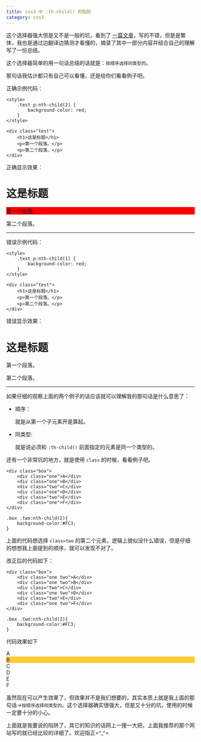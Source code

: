```yaml
---
title: css3 中 :th-child() 的陷阱
category: css3
---
```


这个选择器强大但是又不是一般的坑，看到了 [一篇文章](http://csscoke.com/2013/09/21/%E4%BD%BF%E7%94%A8css3-nth-childn-%E9%81%B8%E5%8F%96%E5%99%A8%E8%A9%B3%E8%A7%A3/)，写的不错，但是是繁体，我也是通过边翻译边猜测才看懂的，摘录了其中一部分内容并结合自己的理解写了一份总结。

这个选择器简单的用一句话总结的话就是：<code>按顺序选择同类型的</code>。

那句话我估计都只有自己可以看懂，还是给你们看看例子吧。

正确示例代码：

    <style>
        .test p:nth-child(2) {
            background-color: red;
        }
    </style>
    
    <div class="test">
        <h1>这是标题</h1>
        <p>第一个段落。</p>
        <p>第二个段落。</p>
    </div>
    
正确显示效果：

<style>
    .test p:nth-child(2) {
        background-color: red;
    }
</style>

<div class="test">
    <h1>这是标题</h1>
    <p>第一个段落。</p>
    <p>第二个段落。</p>
</div>

___

错误示例代码：

    <style>
        .test p:nth-child(1) {
            background-color: red;
        }
    </style>
    
    <div class="test">
        <h1>这是标题</h1>
        <p>第一个段落。</p>
        <p>第二个段落。</p>
    </div>

错误显示效果：

<style>
    .test-one p:nth-child(1) {
        background-color: red;
    }
</style>

<div class="test-one">
    <h1>这是标题</h1>
    <p>第一个段落。</p>
    <p>第二个段落。</p>
</div>

___

如果仔细的观察上面的两个例子的话应该就可以理解我的那句话是什么意思了：

- 顺序：

    就是从第一个子元素开是算起。
    
- 同类型:

    就是说必须和 `:th-child()` 前面指定的元素是同一个类型的。
    
还有一个非常坑的地方，就是使用 `class` 的时候，看看例子吧。

    <div class="box">
        <div class="one">A</div>
        <div class="one">B</div>
        <div class="two">C</div>
        <div class="one">D</div>
        <div class="two">E</div>
        <div class="one">F</div>
    </div>
    
    .box .two:nth-child(2){
        background-color:#FC3;
    }
    
上面的代码想选择 `class=two` 的第二个元素，逻辑上貌似没什么错误，但是仔细的想想我上面提到的顺序，就可以发现不对了。

改正后的代码如下：

    <div class="box">
        <div class="one two">A</div>
        <div class="one two">B</div>
        <div class="two">C</div>
        <div class="one two">D</div>
        <div class="two">E</div>
        <div class="one two">F</div>
    </div>
    
    .box .two:nth-child(2){
        background-color:#FC3;
    }
    
代码效果如下

<style>
    .box .two:nth-child(2) {
        background-color: #FC3;
    }
</style>

<div class="box">
    <div class="one two">A</div>
    <div class="one two">B</div>
	<div class="two">C</div>
	<div class="one two">D</div>
	<div class="two">E</div>
	<div class="one two">F</div>
</div>

虽然现在可以产生效果了，但效果并不是我们想要的，其实本质上就是我上面的那句话-><code>按顺序选择同类型的</code>。这个选择器确实很强大，但是又十分的坑，使用的时候一定要十分的小心。

上面就是我要说的陷阱了，其它的知识的话网上一搜一大把，上面我推荐的那个网站写的就已经比较的详细了。欢迎指正=^_^=
